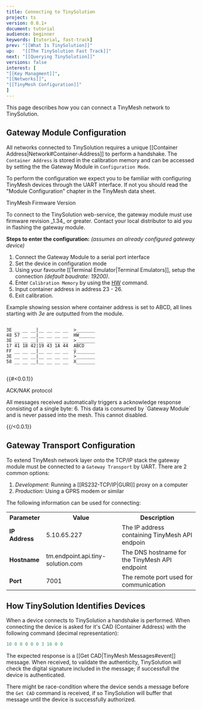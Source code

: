```yaml
---
title: Connecting to TinySolution
project: ts
version: 0.0.1+
document: tutorial
audience: beginner
keywords: [tutorial, fast-track]
prev: "[[What Is TinySolution]]"
up:   "[[The TinySolution Fast Track]]"
next: "[[Querying TinySolution]]"
versions: false
interest: [
"[[Key Managment]]",
"[[Networks]]",
"[[TinyMesh Configuration]]"
]
---
```


This page describes how you can connect a TinyMesh network to TinySolution.

## Gateway Module Configuration

All networks connected to TinySolution requires a unique [[Container Address|Network#Container-Address]]
to perform a handshake. The `Container Address` is stored in the
calibration memory and can be accessed by setting the the Gateway
Module in `Configuration Mode`.

To perform the configuration we expect you to be familiar with
configuring TinyMesh devices through the UART interface. If not you
should read the "Module Configuration" chapter in the TinyMesh data sheet.

<div class="info">
 <div class="title">TinyMesh Firmware Version</div>
 <p>
  To connect to the TinySolution web-service, the gateway module must
  use firmware revision _1.34_ or greater. Contact your local distributor
  to aid you in flashing the gateway module.
 </p>
</div>


**Steps to enter the configuration:** _(assumes an already configured
gateway device)_

1. Connect the Gateway Module to a serial port interface
1. Set the device in configuration mode
1. Using your favourite [[Terminal Emulator|Terminal Emulators]],
   setup the connection _(default baudrate: 19200)_.
1. Enter `Calibration Memory` by using the <u>HW</u> command.
1. Input container address in address 23 - 26.
1. Exit calibration.


Example showing session where container address is set to ABCD, all
lines starting with _3e_ are outputted from the module.
<pre>
<code>
3E __ __ __|__ __ __ __  >_______
48 57 __ __|__ __ __ __  HW______
3E __ __ __|__ __ __ __  >_______
17 41 18 42|19 43 1A 44  ABCD
FF __ __ __|__ __ __ __  ÿ_______
3E __ __ __|__ __ __ __  >_______
58 __ __ __|__ __ __ __  X_______
</code>
</pre>


{{#<0.0.1}}
<div class="info">
	 <div class="title">ACK/NAK protocol</div>
 <p>
  All messages received automatically triggers a acknowledge response
  consisting of a single byte: 6. This data is consumed by `Gateway
  Module` and is never passed into the mesh. This cannot disabled.
 </p>
</div>
{{/<0.0.1}}

## Gateway Transport Configuration

To extend TinyMesh network layer onto the TCP/IP stack the gateway
module must be connected to a `Gateway Transport` by UART. There are
2 common options:

1. *Development:* Running a [[RS232-TCP/IP|GURI]] proxy on a computer
2. *Production:* Using a GPRS modem or similar

The following information can be used for connecting:

<table>
 <tr>
  <th>Parameter</th>
  <th>Value</th>
  <th>Description</th>
 </tr>
 <tr>
  <td><b>IP Address</b></td>
  <td>5.10.65.227</td>
  <td>The IP address containing TinyMesh API endpoin</td>
 </tr>
 <tr>
  <td><b>Hostname</b></td>
  <td>tm.endpoint.api.tiny-solution.com</td>
  <td>The DNS hostname for the TinyMesh API endpoint</td>
 </tr>
 <tr>
  <td><b>Port</b></td>
  <td>7001</td>
  <td>The remote port used for communication</td>
 </tr>
</table>

## How TinySolution Identifies Devices

When a device connects to TinySolution a handshake is performed. When
connecting the device is asked for it's CAD (Container Address) with
the following command (decimal representation):

```erlang
10 0 0 0 0 0 3 16 0 0
```

The expected response is a [[Get CAD|TinyMesh Messages#event]]
message. When received, to validate the authenticity, TinySolution will
check the digital signature included in the message; if successfull
the device is authenticated.

There might be race-condition where the device sends a message before
the `Get CAD` command is received, if so TinySolution will buffer that
message until the device is successfully authorized.

